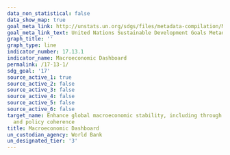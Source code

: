 ```yaml
---
data_non_statistical: false
data_show_map: true
goal_meta_link: http://unstats.un.org/sdgs/files/metadata-compilation/Metadata-Goal-17.pdf
goal_meta_link_text: United Nations Sustainable Development Goals Metadata (pdf 468kB)
graph_title: ''
graph_type: line
indicator_number: 17.13.1
indicator_name: Macroeconomic Dashboard
permalink: /17-13-1/
sdg_goal: '17'
source_active_1: true
source_active_2: false
source_active_3: false
source_active_4: false
source_active_5: false
source_active_6: false
target_name: Enhance global macroeconomic stability, including through policy coordination
  and policy coherence
title: Macroeconomic Dashboard
un_custodian_agency: World Bank
un_designated_tier: '3'
---
```

